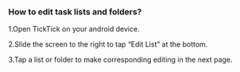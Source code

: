 ### How to edit task lists and folders?

1.Open TickTick on your android device.

2.Slide the screen to the right to tap “Edit List” at  the bottom. 

3.Tap a list or folder to make corresponding editing in the next page.

